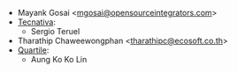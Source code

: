 - Mayank Gosai \<<mgosai@opensourceintegrators.com>\>
- [Tecnativa](https://www.tecnativa.com):
  - Sergio Teruel
- Tharathip Chaweewongphan \<<tharathipc@ecosoft.co.th>\>
- [Quartile](https://www.quartile.co):
  - Aung Ko Ko Lin
